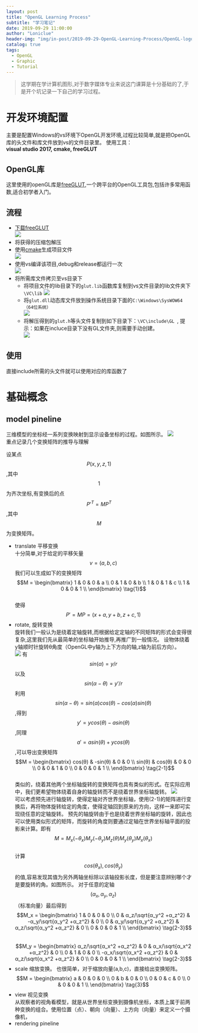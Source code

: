 ```yaml
---
layout: post
title: "OpenGL Learning Process"
subtitle: "学习笔记"
date: 2019-09-29 11:00:00
author: "Loniclue"
header-img: "img/in-post/2019-09-29-OpenGL-Learning-Process/OpenGL-logo.jpg"
catalog: true
tags: 
  - OpenGL
  - Graphic
  - Tutorial
---
```


>这学期在学计算机图形,对于数字媒体专业来说这门课算是十分基础的了,于是开个坑记录一下自己的学习过程。  

# 开发环境配置  

主要是配置Windows的vs环境下OpenGL开发环境,过程比较简单,就是把OpenGL库的头文件和库文件放到vs的文件目录里。
使用工具：  
__visual studio 2017, cmake, freeGLUT__  

## OpenGL库  
 
这里使用的openGL库是[freeGLUT][],一个跨平台的OpenGL工具包,包括许多常用函数,适合初学者入门。  

## 流程  

- [下载freeGLUT][]  
![](/blog/img\in-post\2019-09-29-OpenGL-Learning-Process\freeglut.png)
- 将获得的压缩包解压  
- 使用[cmake][]生成项目文件  
![](/blog/img\in-post\2019-09-29-OpenGL-Learning-Process\cmake.png)
- 使用vs编译该项目,debug和release都运行一次  
![](/blog/img\in-post\2019-09-29-OpenGL-Learning-Process\vs.png)
- 将所需库文件拷贝至vs目录下
	- 将项目文件的lib目录下的`glut.lib`函数库复制到vs文件目录的lib文件夹下 `\VC\lib`
	![](/blog/img\in-post\2019-09-29-OpenGL-Learning-Process\freeglut_lib.png)
	- 将`glut.dll`动态库文件放到操作系统目录下面的`C:\Windows\SysWOW64（64位系统）`  
	![](/blog/img\in-post\2019-09-29-OpenGL-Learning-Process\freeglut_dll.png)
	- 将解压得到的`glut.h`等头文件复制到如下目录下：`\VC\include\GL `, 提示：如果在incluce目录下没有GL文件夹,则需要手动创建。  
	![](/blog/img\in-post\2019-09-29-OpenGL-Learning-Process\include.png)

## 使用  
 
直接include所需的头文件就可以使用对应的库函数了

[freeGLUT]: https://www.khronos.org/opengl/wiki/Tools/FreeGLUT
[下载freeGLUT]: https://sourceforge.net/projects/freeglut/
[cmake]: https://cmake.org/download/

# 基础概念

## model pineline
三维模型的坐标经一系列变换映射到显示设备坐标的过程。如图所示。
![](blog\img\in-post\2019-09-29-OpenGL-Learning-Process\coordinate_systems.png)  
重点记录几个变换矩阵的推导与理解

设某点$$P(x,y,z,1)$$,其中$$1$$为齐次坐标,有变换后的点$$P'^T=MP^T$$,其中$$M$$为变换矩阵。
- translate 平移变换  
	十分简单,对于给定的平移矢量$$v=(a,b,c)$$我们可以生成如下的变换矩阵  
	$$M = \begin{bmatrix}
	1 & 0 & 0 & a \\
	0 & 1 & 0 & b \\
	1 & 0 & 1 & c \\
	1 & 0 & 0 & 1 \\
\end{bmatrix} \tag{1}$$  
使得$$P'=MP=(x+a,y+b,z+c,1)$$
- rotate, 旋转变换  
	旋转我们一般认为是绕着定轴旋转,而根据给定定轴的不同矩阵的形式会变得很复杂,这里我们先从最简单的坐标轴开始推导,再推广到一般情况。
	设物体绕着y轴顺时针旋转θ角度（OpenGL中y轴为上下方向的轴,z轴为前后方向）。  
	![](/blog/img/in-post/2019-09-29-OpenGL-Learning-Process/rotate_y.png)
	有 $$sin(α)=y/r$$ 以及 $$sin(α-θ)=y'/r$$ 
	利用 $$sin(α-θ)=sin(α)cos(θ)-cos(α)sin(θ)$$ ,得到 $$y'=ycos(θ)-asin(θ)$$ ,同理 $$a'=asin(θ)+ycos(θ)$$ ,可以导出变换矩阵  
	$$M = \begin{bmatrix}
	cos(θ) & -sin(θ) & 0 & 0 \\
	sin(θ) & cos(θ) & 0 & 0 \\
	0 & 0 & 1 & 0 \\
	0 & 0 & 0 & 1 \\
\end{bmatrix} \tag{2-1}$$  
	类似的，绕着其他两个坐标轴旋转的变换矩阵也具有类似的形式。在实际应用中，我们更希望物体绕着自身的轴旋转而不是绕着世界坐标轴旋转。
	![](/blog/img/in-post/2019-09-29-OpenGL-Learning-Process/any-axis%20.png)  
	可以考虑预先进行轴旋转，使得定轴对齐世界坐标轴，使用(2-1)的矩阵进行变换后，再将物体旋转给定的角度，使得定轴回到原来的方向，这样一来即可实现绕任意的定轴旋转。 
	预先的轴旋转由于也是绕着世界坐标轴的旋转，因此也可以使用类似形式的矩阵，而旋转的角度则要通过定轴在世界坐标轴平面的投影来计算。即有  
	$$M=M_x(-θ_x)M_y(-θ_y)M_z(θ)M_y(θ_y)M_x(θ_x) \tag{2-2}$$  
	计算$$cos(θ_x),cos(θ_y)$$的值,容易发现其值为另外两轴坐标除以该轴投影长度，但是要注意辨别哪个才是要旋转的角。如图所示。 
	对于任意的定轴$$(α_x,α_y,α_z)$$（标准向量）最后得到  
	$$M_x = \begin{bmatrix}
	1 & 0 & 0 & 0 \\
	0 & α_z/\sqrt{α_y^2 +α_z^2} & -α_y/\sqrt{α_y^2 +α_z^2} & 0 \\
	0 & α_y/\sqrt{α_y^2 +α_z^2} & α_z/\sqrt{α_y^2 +α_z^2} & 0 \\
	0 & 0 & 0 & 1 \\
\end{bmatrix} \tag{2-3}$$  
    $$M_y = \begin{bmatrix}
    	α_z/\sqrt{α_x^2 +α_z^2} & 0 & α_x/\sqrt{α_x^2 +α_z^2} & 0 \\
    	0 & 1 & 0 & 0 \\
    	-α_x/\sqrt{α_x^2 +α_z^2} & 0 & α_z/\sqrt{α_x^2 +α_z^2} & 0 \\
    	0 & 0 & 0 & 1 \\
    \end{bmatrix} \tag{2-3}$$  
- scale 缩放变换。 
	也很简单，对于缩放向量(a,b,c)，直接给出变换矩阵。  
	$$M = \begin{bmatrix}
    	a & 0 & 0 & 0 \\
    	0 & b & 0 & 0 \\
    	0 & 0 & c & 0 \\
    	0 & 0 & 0 & 1 \\
    \end{bmatrix} \tag{3}$$ 
- view 视见变换  
  从观察者的视角看模型，就是从世界坐标变换到摄像机坐标，本质上属于前两种变换的组合。使用位置（点）、朝向（向量）、上方向（向量）来定义一个摄像机，
- rendering pineline